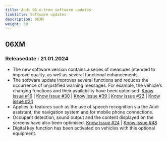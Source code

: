 ```yaml
---
title: Audi Q6 e-tron software updates
linktitle: Software updates
description: 06XM
weight: 30
---
```


## 06XM

### Releasedate : 21.01.2024

- The new software version contains a series of measures intended to improve quality, as well as several functional enhancements.
- The software update improves several functions and reduces the occurrence of unjustified warning messages. For example, the vehicle’s charging functions and their availability have been optimised. [Know issue #16](https://github.com/electrichasgoneaudi/q6-e-tron/issues/16) | [Know issue #30](https://github.com/electrichasgoneaudi/q6-e-tron/issues/30) | [Know issue #39](https://github.com/electrichasgoneaudi/q6-e-tron/issues/39) | [Know issue #22](https://github.com/electrichasgoneaudi/q6-e-tron/issues/22) | [Know issue #24](https://github.com/electrichasgoneaudi/q6-e-tron/issues/24)
- Applies to features such as the use of speech recognition via the Audi assistant, the navigation system and for mobile phone connections.
- Occupant detection, sound output and the content displayed on the screens have also been optimised. [Know issue #24](https://github.com/electrichasgoneaudi/q6-e-tron/issues/24) | [Know issue #48](https://github.com/electrichasgoneaudi/q6-e-tron/issues/48)
- Digital key function has been activated on vehicles with this optional equipment.




